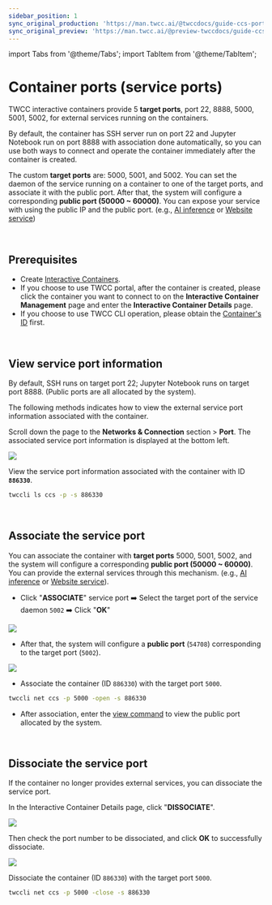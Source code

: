 ```yaml
---
sidebar_position: 1
sync_original_production: 'https://man.twcc.ai/@twccdocs/guide-ccs-port-en' 
sync_original_preview: 'https://man.twcc.ai/@preview-twccdocs/guide-ccs-port-en' 
---
```


import Tabs from '@theme/Tabs';
import TabItem from '@theme/TabItem';

# Container ports (service ports)

TWCC interactive containers provide 5 **target ports**, port 22, 8888, 5000, 5001, 5002, for external services running on the containers.

By default, the container has SSH server run on port 22 and Jupyter Notebook run on port 8888 with association done automatically, so you can use both ways to connect and operate the container immediately after the container is created.

The custom **target ports** are: 5000, 5001, and 5002. You can set the daemon of the service running on a container to one of the target ports, and associate it with the public port. After that, the system will configure a corresponding **public port (50000 ~ 60000)**. You can expose your service with using the public IP and the public port. (e.g., [AI inference](https://man.twcc.vip/en/docs/ccs/tutorials/tensorflow-mnist-trainign) or [Website service](https://man.twcc.vip/en/docs/ccs/tutorials/configure-service-ports))

<br/>


## Prerequisites
- Create [Interactive Containers](https://man.twcc.vip/en/docs/ccs/user-guides/creation-and-connection/create-an-interactive-container).
- If you choose to use TWCC portal, after the container is created, please click the container you want to connect to on the **Interactive Container Management** page and enter the **Interactive Container Details** page.
- If you choose to use TWCC CLI operation, please obtain the [Container's ID](https://man.twcc.vip/en/docs/ccs/user-guides/management-and-monitoring/manage-your-container/#view-the-information) first.

<br/>


## View service port information

By default, SSH runs on target port 22; Jupyter Notebook runs on target port 8888. (Public ports are all allocated by the system).

The following methods indicates how to view the external service port information associated with the container.

<Tabs>
<TabItem value="TWCC Portal" label="TWCC Portal">

Scroll down the page to the **Networks & Connection** section > **Port**. The associated service port information is displayed at the bottom left.

![](https://cos.twcc.ai/SYS-MANUAL/uploads/upload_9f214fd51f5749ee8b9ee6dee23345e8.png)

</TabItem>
<TabItem value="TWCC CLI" label="TWCC CLI">

View the service port information associated with the container with ID **`886330`**.

```bash
twccli ls ccs -p -s 886330
```

</TabItem>
</Tabs>

<br/>


## Associate the service port

You can associate the container with **target ports** 5000, 5001, 5002, and the system will configure a corresponding **public port (50000 ~ 60000)**. You can provide the external services through this mechanism. (e.g., [AI inference](https://man.twcc.vip/en/docs/ccs/tutorials/tensorflow-mnist-trainign) or [Website service](https://man.twcc.vip/en/docs/ccs/tutorials/configure-service-ports)).

<Tabs>
<TabItem value="TWCC Portal" label="TWCC Portal">

- Click "**ASSOCIATE**" service port :arrow_right: Select the target port of the service daemon `5002` :arrow_right: Click  "**OK**"

![](https://cos.twcc.ai/SYS-MANUAL/uploads/upload_3d1e8b0a33edbe2ee0bdc3b0dd9171b3.png)
        
- After that, the system will configure a **public port** (`54708`) corresponding to the target port  (`5002`).

![](https://cos.twcc.ai/SYS-MANUAL/uploads/upload_714db4fec691344f598c4c8c9fce7a8f.png)

</TabItem>
<TabItem value="TWCC CLI" label="TWCC CLI">

- Associate the container (ID `886330`) with the target port `5000`.
```bash
twccli net ccs -p 5000 -open -s 886330
```

- After association, enter the [view command](#view-service-port-information) to view the public port allocated by the system.

</TabItem>
</Tabs>

<br/>


## Dissociate the service port

If the container no longer provides external services, you can dissociate the service port.

<Tabs>
<TabItem value="TWCC Portal" label="TWCC Portal">

In the Interactive Container Details page, click "<b>DISSOCIATE</b>".

![](https://cos.twcc.ai/SYS-MANUAL/uploads/upload_6423c9d5a5250258bf5d723d6c89c7b6.png)

Then check the port number to be dissociated, and click **OK** to successfully dissociate.

![](https://cos.twcc.ai/SYS-MANUAL/uploads/upload_60d9a8d43ca282904c175f37cb94af93.png)

</TabItem>
<TabItem value="TWCC CLI" label="TWCC CLI">

Dissociate the container (ID `886330`) with the target port `5000`.
```bash
twccli net ccs -p 5000 -close -s 886330
```

</TabItem>
</Tabs>